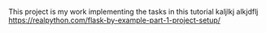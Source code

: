 This project is my work implementing the tasks in this tutorial 
kaljlkj
alkjdflj
https://realpython.com/flask-by-example-part-1-project-setup/
